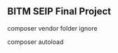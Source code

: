 BITM SEIP Final Project 
-------------------------------------------------------------------------------------------------------------------------------------

composer vendor folder ignore

composer autoload

